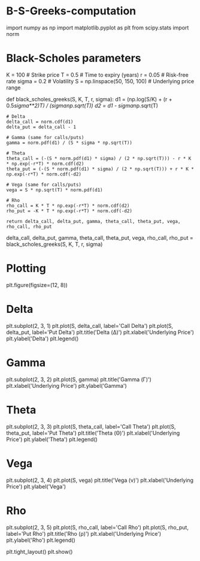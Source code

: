 # B-S-Greeks-computation

import numpy as np
import matplotlib.pyplot as plt
from scipy.stats import norm

# Black-Scholes parameters
K = 100       # Strike price
T = 0.5       # Time to expiry (years)
r = 0.05      # Risk-free rate
sigma = 0.2   # Volatility
S = np.linspace(50, 150, 100)  # Underlying price range

def black_scholes_greeks(S, K, T, r, sigma):
    d1 = (np.log(S/K) + (r + 0.5*sigma**2)*T) / (sigma*np.sqrt(T))
    d2 = d1 - sigma*np.sqrt(T)
    
    # Delta
    delta_call = norm.cdf(d1)
    delta_put = delta_call - 1
    
    # Gamma (same for calls/puts)
    gamma = norm.pdf(d1) / (S * sigma * np.sqrt(T))
    
    # Theta
    theta_call = (-(S * norm.pdf(d1) * sigma) / (2 * np.sqrt(T))) - r * K * np.exp(-r*T) * norm.cdf(d2)
    theta_put = (-(S * norm.pdf(d1) * sigma) / (2 * np.sqrt(T))) + r * K * np.exp(-r*T) * norm.cdf(-d2)
    
    # Vega (same for calls/puts)
    vega = S * np.sqrt(T) * norm.pdf(d1)
    
    # Rho
    rho_call = K * T * np.exp(-r*T) * norm.cdf(d2)
    rho_put = -K * T * np.exp(-r*T) * norm.cdf(-d2)
    
    return delta_call, delta_put, gamma, theta_call, theta_put, vega, rho_call, rho_put

delta_call, delta_put, gamma, theta_call, theta_put, vega, rho_call, rho_put = black_scholes_greeks(S, K, T, r, sigma)

# Plotting
plt.figure(figsize=(12, 8))

# Delta
plt.subplot(2, 3, 1)
plt.plot(S, delta_call, label='Call Delta')
plt.plot(S, delta_put, label='Put Delta')
plt.title('Delta (Δ)')
plt.xlabel('Underlying Price')
plt.ylabel('Delta')
plt.legend()

# Gamma
plt.subplot(2, 3, 2)
plt.plot(S, gamma)
plt.title('Gamma (Γ)')
plt.xlabel('Underlying Price')
plt.ylabel('Gamma')

# Theta
plt.subplot(2, 3, 3)
plt.plot(S, theta_call, label='Call Theta')
plt.plot(S, theta_put, label='Put Theta')
plt.title('Theta (Θ)')
plt.xlabel('Underlying Price')
plt.ylabel('Theta')
plt.legend()

# Vega
plt.subplot(2, 3, 4)
plt.plot(S, vega)
plt.title('Vega (ν)')
plt.xlabel('Underlying Price')
plt.ylabel('Vega')

# Rho
plt.subplot(2, 3, 5)
plt.plot(S, rho_call, label='Call Rho')
plt.plot(S, rho_put, label='Put Rho')
plt.title('Rho (ρ)')
plt.xlabel('Underlying Price')
plt.ylabel('Rho')
plt.legend()

plt.tight_layout()
plt.show()
